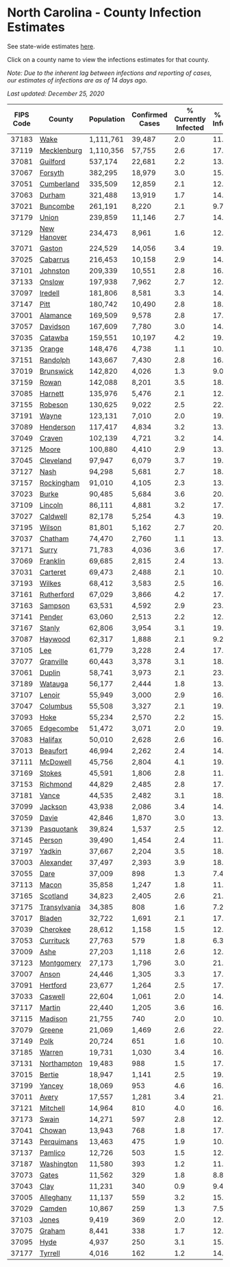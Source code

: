 # North Carolina - County Infection Estimates

See state-wide estimates [here](/infections/us-nc).

Click on a county name to view the infections estimates for that county.

*Note: Due to the inherent lag between infections and reporting of cases, our estimates of infections are as of 14 days ago.*

*Last updated: December 25, 2020*

|   FIPS Code |                       County |   Population |   Confirmed Cases |   % Currently Infected |   % Total Infected |
|-------------|------------------------------|--------------|-------------------|------------------------|--------------------|
|       37183 |                 [Wake](wake) |    1,111,761 |            39,487 |                    2.0 |               11.5 |
|       37119 |   [Mecklenburg](mecklenburg) |    1,110,356 |            57,755 |                    2.6 |               17.2 |
|       37081 |         [Guilford](guilford) |      537,174 |            22,681 |                    2.2 |               13.4 |
|       37067 |           [Forsyth](forsyth) |      382,295 |            18,979 |                    3.0 |               15.8 |
|       37051 |     [Cumberland](cumberland) |      335,509 |            12,859 |                    2.1 |               12.1 |
|       37063 |             [Durham](durham) |      321,488 |            13,919 |                    1.7 |               14.9 |
|       37021 |         [Buncombe](buncombe) |      261,191 |             8,220 |                    2.1 |                9.7 |
|       37179 |               [Union](union) |      239,859 |            11,146 |                    2.7 |               14.8 |
|       37129 |   [New Hanover](new-hanover) |      234,473 |             8,961 |                    1.6 |               12.1 |
|       37071 |             [Gaston](gaston) |      224,529 |            14,056 |                    3.4 |               19.5 |
|       37025 |         [Cabarrus](cabarrus) |      216,453 |            10,158 |                    2.9 |               14.8 |
|       37101 |         [Johnston](johnston) |      209,339 |            10,551 |                    2.8 |               16.1 |
|       37133 |             [Onslow](onslow) |      197,938 |             7,962 |                    2.7 |               12.2 |
|       37097 |           [Iredell](iredell) |      181,806 |             8,581 |                    3.3 |               14.6 |
|       37147 |                 [Pitt](pitt) |      180,742 |            10,490 |                    2.8 |               18.2 |
|       37001 |         [Alamance](alamance) |      169,509 |             9,578 |                    2.8 |               17.8 |
|       37057 |         [Davidson](davidson) |      167,609 |             7,780 |                    3.0 |               14.6 |
|       37035 |           [Catawba](catawba) |      159,551 |            10,197 |                    4.2 |               19.6 |
|       37135 |             [Orange](orange) |      148,476 |             4,738 |                    1.1 |               10.7 |
|       37151 |         [Randolph](randolph) |      143,667 |             7,430 |                    2.8 |               16.6 |
|       37019 |       [Brunswick](brunswick) |      142,820 |             4,026 |                    1.3 |                9.0 |
|       37159 |               [Rowan](rowan) |      142,088 |             8,201 |                    3.5 |               18.6 |
|       37085 |           [Harnett](harnett) |      135,976 |             5,476 |                    2.1 |               12.8 |
|       37155 |           [Robeson](robeson) |      130,625 |             9,022 |                    2.5 |               22.5 |
|       37191 |               [Wayne](wayne) |      123,131 |             7,010 |                    2.0 |               19.8 |
|       37089 |       [Henderson](henderson) |      117,417 |             4,834 |                    3.2 |               13.2 |
|       37049 |             [Craven](craven) |      102,139 |             4,721 |                    3.2 |               14.1 |
|       37125 |               [Moore](moore) |      100,880 |             4,410 |                    2.9 |               13.9 |
|       37045 |       [Cleveland](cleveland) |       97,947 |             6,079 |                    3.7 |               19.0 |
|       37127 |                 [Nash](nash) |       94,298 |             5,681 |                    2.7 |               18.9 |
|       37157 |     [Rockingham](rockingham) |       91,010 |             4,105 |                    2.3 |               13.8 |
|       37023 |               [Burke](burke) |       90,485 |             5,684 |                    3.6 |               20.1 |
|       37109 |           [Lincoln](lincoln) |       86,111 |             4,881 |                    3.2 |               17.3 |
|       37027 |         [Caldwell](caldwell) |       82,178 |             5,254 |                    4.3 |               19.6 |
|       37195 |             [Wilson](wilson) |       81,801 |             5,162 |                    2.7 |               20.5 |
|       37037 |           [Chatham](chatham) |       74,470 |             2,760 |                    1.1 |               13.6 |
|       37171 |               [Surry](surry) |       71,783 |             4,036 |                    3.6 |               17.4 |
|       37069 |         [Franklin](franklin) |       69,685 |             2,815 |                    2.4 |               13.1 |
|       37031 |         [Carteret](carteret) |       69,473 |             2,488 |                    2.1 |               10.9 |
|       37193 |             [Wilkes](wilkes) |       68,412 |             3,583 |                    2.5 |               16.8 |
|       37161 |     [Rutherford](rutherford) |       67,029 |             3,866 |                    4.2 |               17.9 |
|       37163 |           [Sampson](sampson) |       63,531 |             4,592 |                    2.9 |               23.8 |
|       37141 |             [Pender](pender) |       63,060 |             2,513 |                    2.2 |               12.6 |
|       37167 |             [Stanly](stanly) |       62,806 |             3,954 |                    3.1 |               19.8 |
|       37087 |           [Haywood](haywood) |       62,317 |             1,888 |                    2.1 |                9.2 |
|       37105 |                   [Lee](lee) |       61,779 |             3,228 |                    2.4 |               17.5 |
|       37077 |       [Granville](granville) |       60,443 |             3,378 |                    3.1 |               18.9 |
|       37061 |             [Duplin](duplin) |       58,741 |             3,973 |                    2.1 |               23.8 |
|       37189 |           [Watauga](watauga) |       56,177 |             2,444 |                    1.8 |               13.3 |
|       37107 |             [Lenoir](lenoir) |       55,949 |             3,000 |                    2.9 |               16.9 |
|       37047 |         [Columbus](columbus) |       55,508 |             3,327 |                    2.1 |               19.4 |
|       37093 |                 [Hoke](hoke) |       55,234 |             2,570 |                    2.2 |               15.1 |
|       37065 |       [Edgecombe](edgecombe) |       51,472 |             3,071 |                    2.0 |               19.2 |
|       37083 |           [Halifax](halifax) |       50,010 |             2,628 |                    2.6 |               16.7 |
|       37013 |         [Beaufort](beaufort) |       46,994 |             2,262 |                    2.4 |               14.8 |
|       37111 |         [McDowell](mcdowell) |       45,756 |             2,804 |                    4.1 |               19.0 |
|       37169 |             [Stokes](stokes) |       45,591 |             1,806 |                    2.8 |               11.9 |
|       37153 |         [Richmond](richmond) |       44,829 |             2,485 |                    2.8 |               17.6 |
|       37181 |               [Vance](vance) |       44,535 |             2,482 |                    3.1 |               18.2 |
|       37099 |           [Jackson](jackson) |       43,938 |             2,086 |                    3.4 |               14.5 |
|       37059 |               [Davie](davie) |       42,846 |             1,870 |                    3.0 |               13.6 |
|       37139 |     [Pasquotank](pasquotank) |       39,824 |             1,537 |                    2.5 |               12.4 |
|       37145 |             [Person](person) |       39,490 |             1,454 |                    2.4 |               11.3 |
|       37197 |             [Yadkin](yadkin) |       37,667 |             2,204 |                    3.5 |               18.5 |
|       37003 |       [Alexander](alexander) |       37,497 |             2,393 |                    3.9 |               18.9 |
|       37055 |                 [Dare](dare) |       37,009 |               898 |                    1.3 |                7.4 |
|       37113 |               [Macon](macon) |       35,858 |             1,247 |                    1.8 |               11.2 |
|       37165 |         [Scotland](scotland) |       34,823 |             2,405 |                    2.6 |               21.6 |
|       37175 | [Transylvania](transylvania) |       34,385 |               808 |                    1.6 |                7.2 |
|       37017 |             [Bladen](bladen) |       32,722 |             1,691 |                    2.1 |               17.0 |
|       37039 |         [Cherokee](cherokee) |       28,612 |             1,158 |                    1.5 |               12.9 |
|       37053 |       [Currituck](currituck) |       27,763 |               579 |                    1.8 |                6.3 |
|       37009 |                 [Ashe](ashe) |       27,203 |             1,118 |                    2.6 |               12.4 |
|       37123 |     [Montgomery](montgomery) |       27,173 |             1,796 |                    3.0 |               21.7 |
|       37007 |               [Anson](anson) |       24,446 |             1,305 |                    3.3 |               17.0 |
|       37091 |         [Hertford](hertford) |       23,677 |             1,264 |                    2.5 |               17.4 |
|       37033 |           [Caswell](caswell) |       22,604 |             1,061 |                    2.0 |               14.8 |
|       37117 |             [Martin](martin) |       22,440 |             1,205 |                    3.6 |               16.9 |
|       37115 |           [Madison](madison) |       21,755 |               740 |                    2.0 |               10.1 |
|       37079 |             [Greene](greene) |       21,069 |             1,469 |                    2.6 |               22.1 |
|       37149 |                 [Polk](polk) |       20,724 |               651 |                    1.6 |               10.0 |
|       37185 |             [Warren](warren) |       19,731 |             1,030 |                    3.4 |               16.7 |
|       37131 |   [Northampton](northampton) |       19,483 |               988 |                    1.5 |               17.4 |
|       37015 |             [Bertie](bertie) |       18,947 |             1,141 |                    2.5 |               19.7 |
|       37199 |             [Yancey](yancey) |       18,069 |               953 |                    4.6 |               16.1 |
|       37011 |               [Avery](avery) |       17,557 |             1,281 |                    3.4 |               21.6 |
|       37121 |         [Mitchell](mitchell) |       14,964 |               810 |                    4.0 |               16.4 |
|       37173 |               [Swain](swain) |       14,271 |               597 |                    2.8 |               12.6 |
|       37041 |             [Chowan](chowan) |       13,943 |               768 |                    1.8 |               17.1 |
|       37143 |     [Perquimans](perquimans) |       13,463 |               475 |                    1.9 |               10.9 |
|       37137 |           [Pamlico](pamlico) |       12,726 |               503 |                    1.5 |               12.4 |
|       37187 |     [Washington](washington) |       11,580 |               393 |                    1.2 |               11.3 |
|       37073 |               [Gates](gates) |       11,562 |               329 |                    1.8 |                8.8 |
|       37043 |                 [Clay](clay) |       11,231 |               340 |                    0.9 |                9.4 |
|       37005 |       [Alleghany](alleghany) |       11,137 |               559 |                    3.2 |               15.6 |
|       37029 |             [Camden](camden) |       10,867 |               259 |                    1.3 |                7.5 |
|       37103 |               [Jones](jones) |        9,419 |               369 |                    2.0 |               12.6 |
|       37075 |             [Graham](graham) |        8,441 |               338 |                    1.7 |               12.2 |
|       37095 |                 [Hyde](hyde) |        4,937 |               250 |                    3.1 |               15.6 |
|       37177 |           [Tyrrell](tyrrell) |        4,016 |               162 |                    1.2 |               14.1 |
